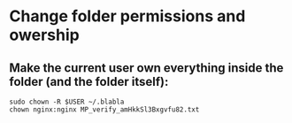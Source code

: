 
# Change folder permissions and owership

## Make the current user own everything inside the folder (and the folder itself):
    sudo chown -R $USER ~/.blabla
    chown nginx:nginx MP_verify_amHkkSl3Bxgvfu82.txt